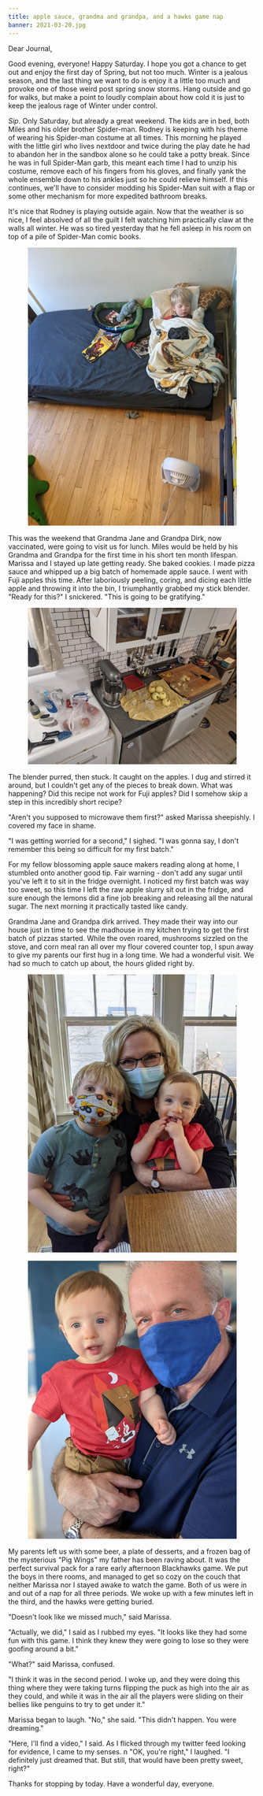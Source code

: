 ```yaml
---
title: apple sauce, grandma and grandpa, and a hawks game nap
banner: 2021-03-20.jpg
---
```


Dear Journal,

Good evening, everyone!  Happy Saturday.  I hope you got a chance to
get out and enjoy the first day of Spring, but not too much.  Winter
is a jealous season, and the last thing we want to do is enjoy it a
little too much and provoke one of those weird post spring snow
storms.  Hang outside and go for walks, but make a point to loudly
complain about how cold it is just to keep the jealous rage of Winter
under control.

_Sip_.  Only Saturday, but already a great weekend.  The kids are in
bed, both Miles and his older brother Spider-man.  Rodney is keeping
with his theme of wearing his Spider-man costume at all times.  This
morning he played with the little girl who lives nextdoor and twice
during the play date he had to abandon her in the sandbox alone so he
could take a potty break.  Since he was in full Spider-Man garb, this
meant each time I had to unzip his costume, remove each of his fingers
from his gloves, and finally yank the whole ensemble down to his
ankles just so he could relieve himself.  If this continues, we'll
have to consider modding his Spider-Man suit with a flap or some other
mechanism for more expedited bathroom breaks.

It's nice that Rodney is playing outside again.  Now that the weather
is so nice, I feel absolved of all the guilt I felt watching him
practically claw at the walls all winter.  He was so tired yesterday
that he fell asleep in his room on top of a pile of Spider-Man comic
books.

<figure>
<a href="/images/2021-03-20-sleeping-spiderman.jpg">
<img alt="2021 03 20 sleeping spiderman" src="/images/2021-03-20-sleeping-spiderman.jpg"/>
</a>
</figure>

This was the weekend that Grandma Jane and Grandpa Dirk, now
vaccinated, were going to visit us for lunch.  Miles would be held by
his Grandma and Grandpa for the first time in his short ten month
lifespan.  Marissa and I stayed up late getting ready.  She baked
cookies.  I made pizza sauce and whipped up a big batch of homemade
apple sauce.  I went with Fuji apples this time.  After laboriously
peeling, coring, and dicing each little apple and throwing it into the
bin, I triumphantly grabbed my stick blender.  "Ready for this?" I
snickered.  "This is going to be gratifying."

<figure>
<a href="/images/2021-03-20-apple-sauce.jpg">
<img alt="2021 03 20 apple sauce" src="/images/2021-03-20-apple-sauce.jpg"/>
</a>
</figure>

The blender purred, then stuck.  It caught on the apples.  I dug and
stirred it around, but I couldn't get any of the pieces to break down.
What was happening?  Did this recipe not work for Fuji apples?  Did I
somehow skip a step in this incredibly short recipe?

"Aren't you supposed to microwave them first?" asked Marissa
sheepishly.  I covered my face in shame.

"I was getting worried for a second," I sighed.  "I was gonna say, I
don't remember this being so difficult for my first batch."

For my fellow blossoming apple sauce makers reading along at home, I
stumbled onto another good tip.  Fair warning - don't add any sugar
until you've left it to sit in the fridge overnight.  I noticed my
first batch was way too sweet, so this time I left the raw apple
slurry sit out in the fridge, and sure enough the lemons did a fine
job breaking and releasing all the natural sugar.  The next morning it
practically tasted like candy.

Grandma Jane and Grandpa dirk arrived.  They made their way into our
house just in time to see the madhouse in my kitchen trying to get the
first batch of pizzas started.  While the oven roared, mushrooms
sizzled on the stove, and corn meal ran all over my flour covered
counter top, I spun away to give my parents our first hug in a long
time.  We had a wonderful visit.  We had so much to catch up about,
the hours glided right by.

<figure>
<a href="/images/2021-03-20-grandma-jane.jpg">
<img alt="2021 03 20 grandma jane" src="/images/2021-03-20-grandma-jane.jpg"/>
</a>
</figure>

<figure>
<a href="/images/2021-03-20-grandpa-dirk.jpg">
<img alt="2021 03 20 grandpa dirk" src="/images/2021-03-20-grandpa-dirk.jpg"/>
</a>
</figure>

My parents left us with some beer, a plate of desserts, and a frozen
bag of the mysterious "Pig Wings" my father has been raving about.  It
was the perfect survival pack for a rare early afternoon Blackhawks
game.  We put the boys in there rooms, and managed to get so cozy on
the couch that neither Marissa nor I stayed awake to watch the game.
Both of us were in and out of a nap for all three periods.  We woke up
with a few minutes left in the third, and the hawks were getting
buried.

"Doesn't look like we missed much," said Marissa.

"Actually, we did," I said as I rubbed my eyes.  "It looks like they
had some fun with this game.  I think they knew they were going to
lose so they were goofing around a bit."

"What?" said Marissa, confused.

"I think it was in the second period.  I woke up, and they were doing
this thing where they were taking turns flipping the puck as high into
the air as they could, and while it was in the air all the players
were sliding on their bellies like penguins to try to get under it."

Marissa began to laugh.  "No," she said.  "This didn't happen.  You
were dreaming."

"Here, I'll find a video," I said.  As I flicked through my twitter
feed looking for evidence, I came to my senses.
n
"OK, you're right," I laughed.  "I definitely just dreamed that.  But
still, that would have been pretty sweet, right?"

Thanks for stopping by today.  Have a wonderful day, everyone.
